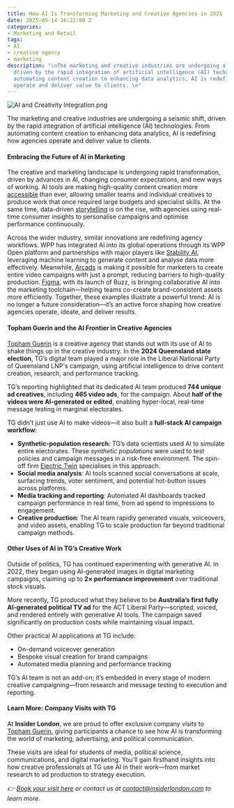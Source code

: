 ```yaml
---
title: How AI Is Transforming Marketing and Creative Agencies in 2025
date: 2025-05-14 16:22:00 Z
categories:
- Marketing and Retail
tags:
- AI
- creative agency
- marketing
description: "\nThe marketing and creative industries are undergoing a seismic shift,
  driven by the rapid integration of artificial intelligence (AI) technologies. From
  automating content creation to enhancing data analytics, AI is redefining how agencies
  operate and deliver value to clients. \n"
---
```


![AI and Creativity Integration.png](/uploads/AI%20and%20Creativity%20Integration.png)

The marketing and creative industries are undergoing a seismic shift, driven by the rapid integration of artificial intelligence (AI) technologies. From automating content creation to enhancing data analytics, AI is redefining how agencies operate and deliver value to clients. 

#### Embracing the Future of AI in Marketing

The creative and marketing landscape is undergoing rapid transformation, driven by advances in AI, changing consumer expectations, and new ways of working. AI tools are making high-quality content creation more [accessible](https://www.thedrum.com/news/2024/05/12/how-ai-democratizing-creativity) than ever, allowing smaller teams and individual creatives to produce work that once required large budgets and specialist skills. At the same time, data-driven [storytelling](https://www.adweek.com/marketing/data-driven-storytelling-future) is on the rise, with agencies using real-time consumer insights to personalise campaigns and optimise performance continuously.

Across the wider industry, similar innovations are redefining agency workflows. WPP has integrated AI into its global operations through its WPP Open platform and partnerships with major players like [Stability AI](https://stability.ai/), leveraging machine learning to generate content and analyse data more effectively. Meanwhile, [Arcads](https://www.arcads.ai/) is making it possible for marketers to create entire video campaigns with just a prompt, reducing barriers to high-quality production. [Figma](https://www.figma.com/buzz/), with its launch of Buzz, is bringing collaborative AI into the marketing toolchain—helping teams co-create brand-consistent assets more efficiently. Together, these examples illustrate a powerful trend: AI is no longer a future consideration—it’s an active force shaping how creative agencies operate, ideate, and deliver results.

#### Topham Guerin and the AI Frontier in Creative Agencies

[Topham Guerin](https://www.tophamguerin.com/) is a creative agency that stands out with its use of AI to shake things up in the creative industry. In the **2024 Queensland state election**, TG’s digital team played a major role in the Liberal National Party of Queensland LNP's campaign, using artificial intelligence to drive content creation, research, and performance tracking.

TG’s reporting highlighted that its dedicated AI team produced **744 unique ad creatives**, including **465 video ads**, for the campaign. About **half of the videos were AI-generated or edited**, enabling hyper-local, real-time message testing in marginal electorates.

TG didn’t just use AI to make videos—it also built a **full-stack AI campaign workflow**:

* **Synthetic-population research**: TG’s data scientists used AI to simulate entire electorates. These *synthetic populations* were used to test policies and campaign messages in a risk-free environment. The spin-off firm [Electric Twin](https://www.electrictwin.com/) specialises in this approach.
* **Social media analysis**: AI tools scanned social conversations at scale, surfacing trends, voter sentiment, and potential hot-button issues across platforms.
* **Media tracking and reporting**: Automated AI dashboards tracked campaign performance in real time, from ad spend to impressions to engagement.
* **Creative production**: The AI team rapidly generated visuals, voiceovers, and video assets, enabling TG to scale production far beyond traditional campaign methods.

#### Other Uses of AI in TG’s Creative Work

Outside of politics, TG has continued experimenting with generative AI. In 2022, they began using AI-generated images in digital marketing campaigns, claiming up to **2× performance improvement** over traditional stock visuals.

More recently, TG produced what they believe to be **Australia’s first fully AI-generated political TV ad** for the ACT Liberal Party—scripted, voiced, and rendered entirely with generative AI tools. The campaign saved significantly on production costs while maintaining visual impact.

Other practical AI applications at TG include:

* On-demand voiceover generation
* Bespoke visual creation for brand campaigns
* Automated media planning and performance tracking

TG’s AI team is not an add-on; it’s embedded in every stage of modern creative campaigning—from research and message testing to execution and reporting.

#### Learn More: Company Visits with TG

At **Insider London**, we are proud to offer exclusive company visits to [Topham Guerin](https://tophamguerin.com), giving participants a chance to see how AI is transforming the world of marketing, advertising, and political communication.

These visits are ideal for students of media, political science, communications, and digital marketing. You’ll gain firsthand insights into how creative professionals at TG use AI in their work—from market research to ad production to strategy execution.

*👉 [Book your visit here](https://www.insiderlondon.com/london/company-visits/) or contact us at [contact@insiderlondon.com](mailto:contact@insiderlondon.com) to learn more.*


